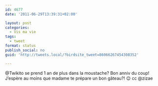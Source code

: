 ```yaml
---
id: 4677
date: '2011-06-29T13:39:31+02:00'

layout: post
categories:
  - Vis ma vie
tags:
  - tweet
format: status
publish_social: no
guid: 'http://tweets.local/?birdsite_tweet=86066267454308352'

---
```


@Twikito se prend 1 an de plus dans la moustache? Bon anniv du coup! J’espère au moins que madame te prépare un bon gâteau?! 😉 cc @zizae